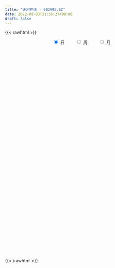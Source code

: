```yaml
---
title: "天地在线 - 002995.SZ"
date: 2022-08-03T21:56:27+08:00
draft: false
---
```

{{< rawhtml >}}
    <div style="text-align: center">
        <label style="padding: 1rem;"><input style="margin-right: .5rem" type="radio" name="period" value="D" checked onclick="period_change(this)">日</label>
        <label style="padding: 1rem;"><input style="margin-right: .5rem" type="radio" name="period" value="W" onclick="period_change(this)">周</label>
        <label style="padding: 1rem;"><input style="margin-right: .5rem" type="radio" name="period" value="M" onclick="period_change(this)">月</label>
    </div>
    <div id="chart" style="height: 700px;"></div> 
    <script type="text/javascript">
        const D_v = [391.46,90.05,122.0,468.0,458.0,525.13,473.0,101149.5,58677.55,46235.73,50308.9,41183.76,30577.46,32596.4,22475.85,25478.49,21107.71,17548.31,14674.18,13106.57,15093.9,18390.5,10550.58,10158.18,10609.08,15827.09,15434.8,12728.79,9846.93,14343.78,14168.78,16248.77,11853.19,9898.44,8252.0,9519.31,8897.1,8338.31,7857.44,7856.0,4649.25,6642.58,11132.1,8588.12,7725.88,6971.56,12160.51,16475.1,9793.56,16654.27,16184.11,13479.96,8049.01,5971.0,6779.51,21530.0,16408.15,10671.43,18971.78,13117.45,12988.45,11292.59,14014.59,9832.51,11254.72,7959.45,5238.84,4547.29,7967.73,3679.73,4224.73,4918.57,4883.35,6651.27,6235.27,2781.05,4962.0,3198.0,4701.1,4985.0,3860.0,2490.24,4467.51,3630.27,5271.0,2313.35,3715.2,2472.0,2550.0,7058.0,6531.47,5544.0,3532.0,6412.0,5041.22,7373.0,5777.0,4512.0,3292.0,3720.25,5355.0,3689.0,3656.0,4941.0,6808.0,4312.0,5093.0,3764.0,4850.0,4426.08,6711.62,3828.0,4198.0,4255.0,4194.52,3660.0,3651.0,7381.52,23841.52,13032.0,8836.52,9499.0,6327.0,6817.0,6531.0,6851.27,4243.0,3355.0,3194.0,5018.27,6166.19,7252.94,3491.0,4823.0,3768.75,3028.0,4833.0,3329.0,3372.0,2967.0,2832.0,3832.0,4637.0,3797.0,2727.08,2801.0,2656.08,2905.0,4774.0,3519.0,10290.75,6709.0,4899.75,3260.0,4519.0,3819.52,3272.0,3692.0,6597.52,4264.0,12250.28,20430.3,11385.0,11110.03,12541.0,19503.7,12017.36,22306.42,13194.51,7529.0,7073.0,6553.0,5960.92,5769.0,9371.03,5526.0,6333.03,5399.0,4107.75,4276.0,2443.0,2226.0,2556.0,1935.0,3066.0,2980.0,2327.0,1800.0,2033.0,2329.0,1961.0,1552.0,2106.0,3457.0,4036.08,5106.0,2493.84,3199.0,4594.0,4178.0,3995.25,5209.6,3753.45,3266.6,3002.25,12726.8,8331.0,7276.96,5215.0,2886.2,3026.0,3407.6,7465.0,3180.4,2937.2,2462.44,2554.05,3318.65,2878.8,3402.8,3738.2,2698.6,3241.6,2790.69,5011.78,3494.38,3540.78,3158.18,2563.4,4875.8,2367.6,3517.6,4976.98,3110.89,2703.2,4910.0,4362.83,8500.61,9803.96,7991.45,12431.88,10619.0,5284.04,5973.8,4200.2,5287.2,6557.04,6803.8,4250.6,4501.2,3992.0,5444.2,5379.2,7208.8,4617.64,8792.8,11866.06,5430.69,6739.71,4141.0,4988.4,6095.03,5117.4,6082.98,4414.8,5575.2,4837.0,4568.2,6690.4,4546.4,4629.2,3974.0,4609.4,3967.8,5039.08,4928.4,5882.0,6211.0,7402.6,6315.0,3145.6,5968.0,5093.05,4855.4,3283.8,3284.2,2945.2,2213.0,2278.4,3192.2,2778.0,2073.21,2709.6,3161.4,2937.6,2277.4,3271.0,3277.6,4411.01,5878.45,4338.0,8779.45,34759.21,19255.0,15277.2,11454.4,16595.6,13797.8,10905.8,15406.2,10005.2,8131.2,9577.6,17097.81,28546.16,60410.35,36874.86,17498.0,15185.94,11964.6,10636.2,14609.8,22865.96,15713.8,9538.8,5565.8,11230.2,8270.8,7324.0,19010.31,24451.5,28541.3,21121.6,48747.6,85054.08,56591.6,37168.0,25310.0,24073.6,30463.2,23167.4,13787.2,49120.2,47695.2,49318.6,36821.71,19340.2,35561.6,17978.0,19382.2,20108.2,37838.6,57899.05,46691.51,46900.4,22377.2,25631.2,16086.94,19317.2,20706.8,13483.4,10769.8,8660.4,8638.6,8579.6,8556.6,10671.4,20286.0,8435.2,9489.4,17014.74,19182.5,11988.14,12382.4,12500.0,9603.21,13978.04,14033.0,11455.37,7412.6,5668.6,6009.8,6882.0,6895.6,9858.4,10576.4,6789.6,6422.0,6286.4,10112.88,9941.28,9373.05,15647.85,13082.45,16519.37,10947.4,9662.8,12379.6,31200.0,17247.2,11127.6,14625.0,23541.2,34433.6,19079.8,28776.2,19224.4,15431.0,14902.8,8328.8,13708.4,8779.8,29605.0,43772.0,31258.2,17976.6,23904.6,16833.4,16431.0,15261.0,31401.2,21642.6,13135.4,21668.2,17308.0,16509.2,11414.4,8279.0,14398.8,11291.4,14975.8,16148.6,16004.2,38631.8,37938.2,39457.68,35736.68,111759.6,91489.18,97387.51,64861.2,38761.18,36890.2,36943.91,57794.86,43561.3,38899.29,37713.28,32674.44,30452.12,65137.78,97906.33,146252.53,148311.77,101994.65,57520.93,51703.12,63503.52,47645.85,49497.96,36727.36,30774.8,23147.44,35530.36,27273.28,28555.04,34130.76,21438.12,74908.0,116466.88,64172.6,50527.4,31396.72,57314.27,79050.52,113661.35,47445.41,55990.44,49665.72,41729.92,42932.48,72850.04,66337.4,63283.84,44403.57]
const D_histogram = [0.0,0.3107920228,0.8306525304,1.4868694805,2.2284155755,3.0209737254,3.8423831664,4.6798366067,4.3157648825,3.6411711402,2.6528701157,1.7185600903,0.9831289145,0.0927654806,-0.5010755089,-1.1039806795,-1.5642120045,-1.7701189077,-1.885392891,-1.8275825494,-1.8350117885,-1.961084903,-2.0177022893,-2.0602336871,-2.0314896372,-2.1591646765,-2.3879441237,-2.2835813277,-2.1021419415,-1.8305256929,-1.497138529,-1.1818568113,-0.8821844848,-0.7144844925,-0.6730409269,-0.495029107,-0.395337453,-0.3752255512,-0.361795769,-0.3651971485,-0.3194250591,-0.132184318,0.1054940903,0.2535958855,0.3429546476,0.3172762808,0.382214702,0.5143527091,0.5579809937,0.6574460754,0.6850022712,0.5106810004,0.3301201968,0.1971192946,0.1304451715,0.3408375417,0.3812320169,0.4269604498,0.5760464303,0.5938009043,0.5524822888,0.4431357444,0.4260607769,0.3340031248,0.1052003663,-0.1107651071,-0.1909625476,-0.221629019,-0.3652801643,-0.4156698366,-0.4142269453,-0.3596444631,-0.2897511323,-0.191566775,-0.2265029672,-0.245526033,-0.3123686626,-0.3577426449,-0.2684038697,-0.151031772,-0.067846256,-0.0115706673,0.0683106243,0.054621518,-0.0547750104,-0.1040658886,-0.1492386815,-0.1591278587,-0.1370863846,-0.3077490437,-0.4134103271,-0.5879969708,-0.6568080802,-0.8003593935,-0.8805751318,-0.9799753254,-0.8995226311,-0.8891128888,-0.8005085549,-0.633166622,-0.3906175282,-0.1880594141,-0.0533036855,-0.0624379491,-0.2038963651,-0.2187489736,-0.3374033917,-0.3596909555,-0.4185068614,-0.340465836,-0.1174192758,0.0810663052,0.240804299,0.3966896099,0.484924688,0.5141782381,0.451427389,0.6951167277,0.9493156506,0.9310456159,0.8269868673,0.8354625189,0.7289673614,0.5192322011,0.3484114014,0.1188827183,-0.0367642347,-0.0810627663,-0.0805048993,0.0115018192,0.1993735584,0.3176896442,0.3676142445,0.4165279307,0.3502517728,0.2642306411,0.3203505637,0.3297871385,0.3399878182,0.2957509488,0.2866852956,0.2497083242,0.0842872492,-0.0727503067,-0.1357249982,-0.2280297622,-0.302088898,-0.2312295226,-0.0995289974,-0.0001891945,0.1821504376,0.3325105623,0.3616509537,0.3284157174,0.3260014432,0.3225052122,0.2622576877,0.1511311425,0.2152594091,0.200310442,0.480739883,0.5597298828,0.5766062731,0.5185288038,0.5244625974,0.5645437585,0.4439505391,0.569384075,0.499086562,0.3858755853,0.2323153764,0.1222503938,-0.037386255,-0.1130643374,-0.3367486513,-0.4415958729,-0.6486122515,-0.7229027709,-0.8118458349,-0.8996308669,-0.8945221203,-0.8683471399,-0.8500592549,-0.7604312293,-0.5933159666,-0.489064168,-0.3711284488,-0.2684595442,-0.1692807804,-0.1236897534,-0.0889056358,-0.0395415276,0.0387995936,0.1342986252,0.2339632385,0.2634723776,0.2449474698,0.2758624768,0.3533850481,0.3537809552,0.3330880428,-0.6220244169,-1.2025631205,-1.4985599751,-1.6068519954,-1.4962576387,-1.3918938435,-1.3160699409,-1.2067790304,-1.0380088828,-0.8384396796,-0.6281169987,-0.3612976757,-0.1634902507,-0.0087240848,0.1237349724,0.2222230934,0.2637551864,0.3114823767,0.3311627158,0.3276483094,0.347962115,0.3532732508,0.3704335865,0.3575390132,0.3531092517,0.366176011,0.3950714467,0.3887149611,0.3392888592,0.3080812576,0.2630611915,0.194551604,0.1827521034,0.1939358741,0.2389184755,0.2543196756,0.3123341345,0.4156408545,0.4911952699,0.4887534902,0.3987868189,0.3356260768,0.2554367341,0.205848082,0.1277919219,0.1090837618,0.1289440438,0.1301617982,0.1333741617,0.1188572011,0.1345612518,0.122766781,0.0927988918,0.0706686606,0.0002049425,-0.0336804241,-0.0351279777,0.0107152272,0.0359085169,0.0365454968,0.0733666791,0.1192827943,0.1771550418,0.1924967359,0.2041888393,0.2176205561,0.2373242811,0.2657671339,0.2593001461,0.2204895328,0.1942091933,0.1435324183,0.1258425689,0.1147907332,0.0743938383,0.0207430253,-0.0001593018,-0.0351773064,-0.0969103422,-0.1304493344,-0.1895718979,-0.1935516494,-0.1438120636,-0.093314371,-0.0747703039,-0.0317453029,0.0123154293,0.0176732871,0.0361042058,0.045726182,0.0383692617,0.0174776253,0.0255340986,0.0263652664,0.0110769101,-0.0263021899,-0.052533559,-0.0319923216,0.0219666037,0.016773033,0.1668290182,0.3287266243,0.3771292429,0.3975853975,0.3998230802,0.4145020859,0.3797434725,0.3564363903,0.3700724367,0.312131637,0.2614315761,0.1618104279,0.1697589139,0.3368619875,0.4965514517,0.6114588039,0.5645213497,0.5136812594,0.4267896953,0.3310948514,0.2456313115,0.0396746403,-0.1666427881,-0.3077460049,-0.3979614081,-0.3868273767,-0.359096561,-0.3209602671,-0.2143901682,-0.0808740309,0.0722892023,0.0898123396,0.2860389049,0.5195171918,0.5344534972,0.5201771908,0.4341851228,0.2844250731,0.0974316584,-0.0407771603,-0.1704267907,-0.1611678283,-0.0796397497,0.0092695274,-0.0193012029,-0.1059245237,-0.1533141156,-0.1566864992,-0.2372349886,-0.2005722615,-0.0842504712,0.0384418986,0.101171973,0.0596203496,0.013461547,-0.1946545966,-0.3244503822,-0.4812140266,-0.7138509094,-0.8072755787,-0.9171118681,-0.9400418305,-0.9006887823,-0.7999718672,-0.6514861858,-0.504247852,-0.4256254826,-0.3567856301,-0.3064454313,-0.2134813783,-0.1798748909,-0.1273884145,-0.0214952227,-0.0127124615,0.0356038394,-0.013254003,-0.0463988084,-0.0978460308,-0.0889218175,-0.0475285221,-0.0382617673,-0.0048575135,-0.0186911584,-0.0722138224,-0.1029700937,-0.0799574252,-0.0453273789,-0.0332076114,-0.1008505189,-0.0692070408,-0.0195916808,0.0719170259,0.1668537738,0.268792943,0.2970506809,0.275691616,0.2754173285,0.3100814001,0.2907299589,0.2704214513,0.2837846952,0.3347743604,0.3529428957,0.2875179723,0.1284384715,-0.0372612429,-0.0904873484,-0.185730707,-0.2310559268,-0.2983503224,-0.3133037537,-0.1561067626,-0.0839651739,-0.117226496,-0.1673164528,-0.2460069547,-0.3392142916,-0.3516219626,-0.4625438069,-0.4770956258,-0.4434342381,-0.4020056614,-0.2803830669,-0.18507063,-0.1108235123,-0.0432084697,0.0174418819,0.1036929401,0.1355000713,0.1854516036,0.1984239301,0.225376726,0.2725673295,0.1876723395,0.253116664,0.4202703341,0.4697835831,0.6224997858,0.6696566489,0.6236782805,0.5554130415,0.5042094504,0.0057475717,-0.2931864516,-0.5030519183,-0.6098431725,-0.6169616051,-0.601947362,-0.5629032486,-0.4036241427,-0.1668411561,-0.0371022728,0.0807300112,0.0928410703,0.1022974691,0.1119138081,0.1323583954,0.1492820354,0.127033513,0.1315253617,0.1094844793,0.1055426389,0.0739822374,0.0425513006,0.0076467754,0.0144970547,0.0158556365,0.1221548,0.1645716259,0.1624350582,0.0976535281,0.0797436949,0.1143054266,0.2396716144,0.2795406659,0.2816017601,0.2668738053,0.2571028436,0.2439832833,0.2193238984,0.2060933232,0.2028026512,0.1103640731,0.0559882848]
const D_fast = [0.0,0.3884900285,1.1160136687,2.1439479889,3.4425979778,4.9903995591,6.7724047916,8.7798173836,9.49468688,9.7303859228,9.4053024272,8.9006324244,8.4109834772,7.5438114134,6.8247015468,5.9458012063,5.0945168802,4.44608025,3.859458044,3.4603727482,2.994190562,2.3778462218,1.8168032632,1.2592134436,0.7800850842,0.1126188757,-0.7131466024,-1.1796791383,-1.5237752374,-1.7097904121,-1.7506878805,-1.7308703656,-1.6517441603,-1.6626652911,-1.7894819572,-1.735227414,-1.7343701234,-1.8080646093,-1.8850837694,-1.979784436,-2.0138686114,-1.8596739498,-1.5956220189,-1.3841212523,-1.2090238283,-1.1553831249,-0.9948910282,-0.7341648438,-0.5510413109,-0.2872147103,-0.0884079467,-0.1350589673,-0.2330897217,-0.3168108003,-0.3508736305,-0.0552718749,0.0804306045,0.2328991499,0.5259967379,0.692201438,0.7890033947,0.7904407864,0.8798810131,0.8713241422,0.6688214753,0.4251647251,0.2972266477,0.2111529215,-0.0238182648,-0.1781253963,-0.2802392413,-0.3155678749,-0.3181123272,-0.2678196636,-0.3593815976,-0.4397861716,-0.5847209669,-0.7195306104,-0.6972928027,-0.6176786479,-0.5514546959,-0.498071774,-0.4011128264,-0.4011465532,-0.5242368343,-0.5995441845,-0.6820266478,-0.7316977896,-0.7439279117,-0.9915278318,-1.2005416969,-1.5221275834,-1.7551407128,-2.0987818745,-2.3991413958,-2.7435354207,-2.8879633842,-3.099831864,-3.2113546689,-3.2023043915,-3.0574096798,-2.9018664192,-2.780436612,-2.8051803629,-2.9976128701,-3.067152722,-3.2701579881,-3.3823682907,-3.5458109119,-3.5528863455,-3.3591946044,-3.140442447,-2.9205033784,-2.6654456651,-2.455979415,-2.2981813054,-2.2480753072,-1.8306067866,-1.339078951,-1.1245875818,-1.0218996135,-0.8045583322,-0.7288116493,-0.8087387594,-0.8924567087,-1.0922647122,-1.2571027239,-1.3216669471,-1.3412353049,-1.2463531316,-1.0086380029,-0.8108995059,-0.6690713445,-0.5160256756,-0.4947388903,-0.5147023617,-0.3784947982,-0.2866114388,-0.1914138046,-0.1617129367,-0.099107266,-0.0736571563,-0.218006419,-0.3932315517,-0.4901374927,-0.6394496972,-0.7890310575,-0.7759790628,-0.669160787,-0.5698682827,-0.3419910411,-0.1085032759,0.0110498539,0.059918547,0.1390046336,0.2161347056,0.2214516031,0.1481078434,0.2660509623,0.3011796058,0.7017940175,0.9207164881,1.0817444466,1.1532991783,1.2903486213,1.4715657219,1.4619601373,1.729739692,1.7842138195,1.7674717391,1.6719903743,1.5924879902,1.4235047776,1.3195606108,1.0116891341,0.7964429443,0.4272735028,0.1722572907,-0.119647232,-0.4323399808,-0.6508617642,-0.8417735688,-1.0360004975,-1.1364802793,-1.1176940082,-1.1357082516,-1.1105546446,-1.075000626,-1.0181420574,-1.0034734687,-0.99091576,-0.9514370337,-0.8633960141,-0.7343223263,-0.5761669033,-0.4807896699,-0.4380777101,-0.338197084,-0.1723282506,-0.0834871048,-0.0209080064,-1.1315265703,-2.012706054,-2.6833429025,-3.1933479216,-3.4568179746,-3.7004276402,-3.9536212229,-4.14602507,-4.2367571431,-4.2467978598,-4.1935044285,-4.0170095245,-3.8600746621,-3.7074895174,-3.5440967172,-3.3900528228,-3.2825819332,-3.1569841487,-3.0545131306,-2.9761154597,-2.8688111254,-2.7751816769,-2.6654129445,-2.5889227646,-2.5050752131,-2.400464451,-2.2728011536,-2.181978899,-2.146582786,-2.1007700732,-2.0800248416,-2.099896528,-2.0660080027,-2.0063402636,-1.9016280433,-1.8226469243,-1.6865489317,-1.4793319981,-1.2809787652,-1.1612321723,-1.1515021389,-1.1307563619,-1.147086521,-1.1452131526,-1.1913213323,-1.1827585519,-1.130662259,-1.096904055,-1.060348151,-1.0451508114,-0.9958064478,-0.9769092233,-0.9836773896,-0.9881404556,-1.058552938,-1.1008584108,-1.1110879588,-1.062565947,-1.0283955281,-1.018622174,-0.9634593219,-0.8877225081,-0.7855615002,-0.7220956221,-0.6593563088,-0.5915194531,-0.5124846577,-0.4176000214,-0.3592419728,-0.3429302028,-0.320658244,-0.3354519145,-0.3216811217,-0.3040352741,-0.3258337094,-0.3742987661,-0.3952409186,-0.4390532498,-0.5250138711,-0.591165197,-0.6976807349,-0.7500483987,-0.7362618288,-0.709092729,-0.7092412379,-0.6741525627,-0.6270129731,-0.6172367936,-0.5897798233,-0.5687263017,-0.5664909066,-0.5830131366,-0.5685731386,-0.5611506543,-0.573669783,-0.6176244305,-0.6569891893,-0.6444460324,-0.5849954561,-0.5859957686,-0.3942325289,-0.1501532667,-0.0074683374,0.1123841666,0.2145776194,0.3328821466,0.3930594012,0.4588614167,0.5650155722,0.5851076818,0.5997655149,0.5405969737,0.5909851882,0.8423037587,1.1261310858,1.3939031389,1.4880960222,1.5656762468,1.5854821065,1.5725609755,1.5485052634,1.3524672523,1.1044891268,0.8864494088,0.6967436536,0.6111708408,0.5491275163,0.5070237434,0.5599963003,0.6732939298,0.8445294636,0.8845056858,1.1522419773,1.5155995621,1.6641492418,1.7799172331,1.8024714459,1.7238176645,1.5611821643,1.4127790555,1.2405227275,1.2094897328,1.271107874,1.362334533,1.3289385019,1.2158340502,1.1301159294,1.087571921,0.9477146845,0.9342343461,1.0294935187,1.1617963631,1.2498194307,1.2231728948,1.180379479,0.9235996862,0.7126913051,0.435624154,0.0245245439,-0.2707190201,-0.6098332766,-0.8677736966,-1.0535928439,-1.1528688956,-1.1672547607,-1.1460783898,-1.1738623912,-1.1942189462,-1.2204901052,-1.1808963968,-1.192258632,-1.1716192593,-1.0710998732,-1.0654952274,-1.0082779667,-1.0604493098,-1.1051938172,-1.1811025474,-1.1944087884,-1.1648976236,-1.1651963107,-1.1330064352,-1.1515128696,-1.2230889893,-1.279587784,-1.2765644718,-1.2532662703,-1.2494484056,-1.3423039429,-1.3279622249,-1.2832447851,-1.173756822,-1.0371066306,-0.8679692257,-0.7654488175,-0.7178849784,-0.6493049338,-0.5371205122,-0.4837894637,-0.4364926085,-0.3521831908,-0.2174999354,-0.1110956763,-0.1046411065,-0.2316109894,-0.4066260146,-0.4824739573,-0.6241499926,-0.7272391941,-0.8691211703,-0.9624005401,-0.8442302395,-0.7930799444,-0.8556478904,-0.9475669605,-1.087759201,-1.2657701108,-1.3660832725,-1.5926410684,-1.7264667938,-1.8036639656,-1.8627368043,-1.8112099765,-1.7621651971,-1.7156239574,-1.6588110323,-1.5938002102,-1.481625917,-1.415943768,-1.3196293348,-1.2570510258,-1.1737540484,-1.0584216125,-1.0963985176,-0.9676750271,-0.6954537735,-0.5284946287,-0.2201534796,-0.0055824542,0.1043587475,0.1749467689,0.2497955403,-0.2472294454,-0.6194600816,-0.9550885279,-1.2143405752,-1.3756994091,-1.5111720065,-1.6128537053,-1.554480635,-1.3594079374,-1.2389446223,-1.1009298356,-1.0656085088,-1.0305777428,-0.9929829518,-0.9394487656,-0.8852046168,-0.8756947609,-0.8383215717,-0.8329913344,-0.810547515,-0.8236123572,-0.8444054688,-0.8773983001,-0.8669237572,-0.8616012662,-0.7247634027,-0.6412036703,-0.6027314735,-0.6430996216,-0.6410735311,-0.5779354427,-0.3926513514,-0.2828971333,-0.2104355992,-0.1584451026,-0.1039403534,-0.0560640929,-0.0258925031,0.0124002524,0.0598102432,-0.0050373166,-0.0454160337]
const D_slow = [0.0,0.0776980057,0.2853611383,0.6570785084,1.2141824023,1.9694258337,2.9300216252,4.0999807769,5.1789219975,6.0892147826,6.7524323115,7.1820723341,7.4278545627,7.4510459329,7.3257770557,7.0497818858,6.6587288847,6.2161991577,5.744850935,5.2879552976,4.8292023505,4.3389311248,3.8345055524,3.3194471307,2.8115747214,2.2717835523,1.6747975213,1.1039021894,0.578366704,0.1207352808,-0.2535493515,-0.5490135543,-0.7695596755,-0.9481807986,-1.1164410303,-1.2401983071,-1.3390326703,-1.4328390581,-1.5232880004,-1.6145872875,-1.6944435523,-1.7274896318,-1.7011161092,-1.6377171378,-1.5519784759,-1.4726594057,-1.3771057302,-1.2485175529,-1.1090223045,-0.9446607857,-0.7734102179,-0.6457399678,-0.5632099186,-0.5139300949,-0.481318802,-0.3961094166,-0.3008014124,-0.1940612999,-0.0500496924,0.0984005337,0.2365211059,0.347305042,0.4538202362,0.5373210174,0.563621109,0.5359298322,0.4881891953,0.4327819405,0.3414618995,0.2375444403,0.133987704,0.0440765882,-0.0283611949,-0.0762528886,-0.1328786304,-0.1942601387,-0.2723523043,-0.3617879655,-0.428888933,-0.466646876,-0.48360844,-0.4865011068,-0.4694234507,-0.4557680712,-0.4694618238,-0.495478296,-0.5327879663,-0.572569931,-0.6068415271,-0.6837787881,-0.7871313698,-0.9341306125,-1.0983326326,-1.298422481,-1.5185662639,-1.7635600953,-1.9884407531,-2.2107189753,-2.410846114,-2.5691377695,-2.6667921516,-2.7138070051,-2.7271329265,-2.7427424137,-2.793716505,-2.8484037484,-2.9327545964,-3.0226773352,-3.1273040506,-3.2124205096,-3.2417753285,-3.2215087522,-3.1613076775,-3.062135275,-2.940904103,-2.8123595435,-2.6995026962,-2.5257235143,-2.2883946016,-2.0556331977,-1.8488864808,-1.6400208511,-1.4577790107,-1.3279709605,-1.2408681101,-1.2111474305,-1.2203384892,-1.2406041808,-1.2607304056,-1.2578549508,-1.2080115612,-1.1285891502,-1.036685589,-0.9325536063,-0.8449906631,-0.7789330029,-0.6988453619,-0.6163985773,-0.5314016227,-0.4574638855,-0.3857925616,-0.3233654806,-0.3022936683,-0.3204812449,-0.3544124945,-0.411419935,-0.4869421595,-0.5447495402,-0.5696317895,-0.5696790882,-0.5241414788,-0.4410138382,-0.3506010998,-0.2684971704,-0.1869968096,-0.1063705066,-0.0408060846,-0.003023299,0.0507915532,0.1008691638,0.2210541345,0.3609866052,0.5051381735,0.6347703744,0.7658860238,0.9070219634,1.0180095982,1.160355617,1.2851272575,1.3815961538,1.4396749979,1.4702375963,1.4608910326,1.4326249483,1.3484377854,1.2380388172,1.0758857543,0.8951600616,0.6921986029,0.4672908861,0.2436603561,0.0265735711,-0.1859412426,-0.3760490499,-0.5243780416,-0.6466440836,-0.7394261958,-0.8065410819,-0.848861277,-0.8797837153,-0.9020101242,-0.9118955061,-0.9021956077,-0.8686209514,-0.8101301418,-0.7442620474,-0.68302518,-0.6140595608,-0.5257132987,-0.4372680599,-0.3539960492,-0.5095021535,-0.8101429336,-1.1847829274,-1.5864959262,-1.9605603359,-2.3085337968,-2.637551282,-2.9392460396,-3.1987482603,-3.4083581802,-3.5653874298,-3.6557118488,-3.6965844115,-3.6987654326,-3.6678316896,-3.6122759162,-3.5463371196,-3.4684665254,-3.3856758465,-3.3037637691,-3.2167732404,-3.1284549277,-3.0358465311,-2.9464617778,-2.8581844648,-2.7666404621,-2.6678726004,-2.5706938601,-2.4858716453,-2.4088513309,-2.343086033,-2.294448132,-2.2487601061,-2.2002761376,-2.1405465188,-2.0769665999,-1.9988830662,-1.8949728526,-1.7721740351,-1.6499856626,-1.5502889578,-1.4663824386,-1.4025232551,-1.3510612346,-1.3191132541,-1.2918423137,-1.2596063028,-1.2270658532,-1.1937223128,-1.1640080125,-1.1303676996,-1.0996760043,-1.0764762814,-1.0588091162,-1.0587578806,-1.0671779866,-1.075959981,-1.0732811742,-1.064304045,-1.0551676708,-1.036826001,-1.0070053024,-0.962716542,-0.914592358,-0.8635451482,-0.8091400092,-0.7498089389,-0.6833671554,-0.6185421189,-0.5634197357,-0.5148674373,-0.4789843328,-0.4475236905,-0.4188260072,-0.4002275477,-0.3950417914,-0.3950816168,-0.4038759434,-0.4281035289,-0.4607158625,-0.508108837,-0.5564967494,-0.5924497653,-0.615778358,-0.634470934,-0.6424072597,-0.6393284024,-0.6349100806,-0.6258840292,-0.6144524837,-0.6048601683,-0.6004907619,-0.5941072373,-0.5875159207,-0.5847466931,-0.5913222406,-0.6044556304,-0.6124537108,-0.6069620598,-0.6027688016,-0.561061547,-0.478879891,-0.3845975803,-0.2852012309,-0.1852454608,-0.0816199394,0.0133159288,0.1024250263,0.1949431355,0.2729760448,0.3383339388,0.3787865458,0.4212262743,0.5054417712,0.6295796341,0.7824443351,0.9235746725,1.0519949873,1.1586924112,1.241466124,1.3028739519,1.312792612,1.271131915,1.1941954137,1.0947050617,0.9979982175,0.9082240773,0.8279840105,0.7743864685,0.7541679607,0.7722402613,0.7946933462,0.8662030724,0.9960823704,1.1296957447,1.2597400423,1.3682863231,1.4393925913,1.4637505059,1.4535562159,1.4109495182,1.3706575611,1.3507476237,1.3530650055,1.3482397048,1.3217585739,1.283430045,1.2442584202,1.184949673,1.1348066077,1.1137439899,1.1233544645,1.1486474578,1.1635525452,1.1669179319,1.1182542828,1.0371416872,0.9168381806,0.7383754532,0.5365565586,0.3072785915,0.0722681339,-0.1529040617,-0.3528970284,-0.5157685749,-0.6418305379,-0.7482369085,-0.8374333161,-0.9140446739,-0.9674150185,-1.0123837412,-1.0442308448,-1.0496046505,-1.0527827659,-1.043881806,-1.0471953068,-1.0587950089,-1.0832565166,-1.1054869709,-1.1173691015,-1.1269345433,-1.1281489217,-1.1328217113,-1.1508751669,-1.1766176903,-1.1966070466,-1.2079388914,-1.2162407942,-1.2414534239,-1.2587551841,-1.2636531043,-1.2456738479,-1.2039604044,-1.1367621687,-1.0624994984,-0.9935765944,-0.9247222623,-0.8472019123,-0.7745194226,-0.7069140598,-0.635967886,-0.5522742959,-0.4640385719,-0.3921590789,-0.360049461,-0.3693647717,-0.3919866088,-0.4384192856,-0.4961832673,-0.5707708479,-0.6490967863,-0.688123477,-0.7091147704,-0.7384213944,-0.7802505076,-0.8417522463,-0.9265558192,-1.0144613099,-1.1300972616,-1.249371168,-1.3602297275,-1.4607311429,-1.5308269096,-1.5770945671,-1.6048004452,-1.6156025626,-1.6112420921,-1.5853188571,-1.5514438393,-1.5050809384,-1.4554749559,-1.3991307744,-1.330988942,-1.2840708571,-1.2207916911,-1.1157241076,-0.9982782118,-0.8426532654,-0.6752391031,-0.519319533,-0.3804662726,-0.25441391,-0.2529770171,-0.32627363,-0.4520366096,-0.6044974027,-0.758737804,-0.9092246445,-1.0499504566,-1.1508564923,-1.1925667813,-1.2018423495,-1.1816598467,-1.1584495791,-1.1328752119,-1.1048967598,-1.071807161,-1.0344866522,-1.0027282739,-0.9698469335,-0.9424758137,-0.9160901539,-0.8975945946,-0.8869567694,-0.8850450756,-0.8814208119,-0.8774569028,-0.8469182027,-0.8057752963,-0.7651665317,-0.7407531497,-0.720817226,-0.6922408693,-0.6323229657,-0.5624377992,-0.4920373592,-0.4253189079,-0.361043197,-0.3000473762,-0.2452164016,-0.1936930708,-0.142992408,-0.1154013897,-0.1014043185]
const D_data = [['2020-08-05', 40.61, 48.73, 40.61, 48.73],['2020-08-06', 53.6, 53.6, 53.6, 53.6],['2020-08-07', 58.96, 58.96, 58.96, 58.96],['2020-08-10', 64.86, 64.86, 64.86, 64.86],['2020-08-11', 71.35, 71.35, 71.35, 71.35],['2020-08-12', 78.49, 78.49, 78.49, 78.49],['2020-08-13', 86.34, 86.34, 86.34, 86.34],['2020-08-14', 94.97, 94.97, 89.01, 94.97],['2020-08-17', 89.0, 85.47, 85.47, 89.98],['2020-08-18', 81.0, 82.76, 80.93, 85.49],['2020-08-19', 81.99, 77.76, 76.7, 83.96],['2020-08-20', 75.0, 75.97, 73.18, 79.37],['2020-08-21', 75.89, 76.06, 74.5, 77.5],['2020-08-24', 74.09, 71.2, 70.1, 74.1],['2020-08-25', 71.41, 71.78, 71.22, 72.37],['2020-08-26', 72.31, 68.8, 68.6, 72.49],['2020-08-27', 67.9, 67.61, 66.53, 68.4],['2020-08-28', 68.04, 68.57, 67.58, 69.95],['2020-08-31', 67.58, 68.22, 67.55, 69.92],['2020-09-01', 67.75, 69.53, 67.75, 69.53],['2020-09-02', 69.49, 68.1, 67.53, 69.97],['2020-09-03', 67.77, 65.38, 65.13, 67.77],['2020-09-04', 64.13, 64.74, 63.5, 64.93],['2020-09-07', 64.73, 63.52, 63.5, 65.37],['2020-09-08', 63.53, 63.17, 62.04, 63.97],['2020-09-09', 61.99, 59.62, 59.35, 62.39],['2020-09-10', 60.29, 55.84, 55.79, 60.38],['2020-09-11', 55.85, 58.0, 55.21, 58.33],['2020-09-14', 58.0, 58.1, 57.52, 58.51],['2020-09-15', 58.31, 58.93, 58.31, 60.88],['2020-09-16', 58.24, 60.0, 58.24, 60.48],['2020-09-17', 59.54, 60.4, 58.88, 61.9],['2020-09-18', 59.86, 60.95, 59.51, 61.23],['2020-09-21', 61.5, 59.8, 59.11, 61.77],['2020-09-22', 58.86, 58.08, 58.02, 59.8],['2020-09-23', 58.38, 59.75, 58.38, 60.96],['2020-09-24', 59.52, 58.98, 58.71, 60.17],['2020-09-25', 59.16, 57.8, 57.16, 59.45],['2020-09-28', 57.61, 57.3, 57.17, 59.64],['2020-09-29', 57.41, 56.6, 56.6, 57.98],['2020-09-30', 56.58, 56.82, 56.32, 57.37],['2020-10-09', 57.7, 58.8, 57.7, 59.0],['2020-10-12', 58.91, 60.33, 58.9, 60.35],['2020-10-13', 60.19, 60.16, 59.63, 60.34],['2020-10-14', 59.85, 60.08, 59.52, 61.0],['2020-10-15', 59.6, 58.86, 58.6, 60.1],['2020-10-16', 58.63, 60.18, 58.63, 60.91],['2020-10-19', 60.34, 61.73, 59.86, 62.88],['2020-10-20', 61.25, 61.36, 60.41, 61.7],['2020-10-21', 61.36, 62.79, 60.89, 62.8],['2020-10-22', 62.17, 62.65, 61.99, 64.58],['2020-10-23', 62.6, 60.1, 59.89, 62.6],['2020-10-26', 59.46, 59.31, 57.62, 59.9],['2020-10-27', 59.21, 59.19, 58.29, 59.78],['2020-10-28', 59.02, 59.54, 57.9, 59.97],['2020-10-29', 60.1, 63.53, 60.1, 63.88],['2020-10-30', 63.69, 62.32, 62.32, 64.63],['2020-11-02', 63.47, 62.91, 61.66, 64.29],['2020-11-03', 62.51, 65.12, 62.22, 65.59],['2020-11-04', 65.11, 64.4, 63.42, 65.11],['2020-11-05', 64.59, 64.08, 63.23, 65.3],['2020-11-06', 64.5, 63.26, 62.61, 64.83],['2020-11-09', 63.3, 64.48, 63.2, 65.0],['2020-11-10', 64.48, 63.62, 63.24, 64.48],['2020-11-11', 63.22, 61.29, 61.28, 64.06],['2020-11-12', 61.5, 60.32, 60.2, 61.8],['2020-11-13', 60.31, 61.17, 59.61, 61.27],['2020-11-16', 61.17, 61.39, 60.68, 61.49],['2020-11-17', 61.39, 59.32, 58.89, 61.39],['2020-11-18', 59.32, 59.69, 59.3, 60.0],['2020-11-19', 59.46, 59.9, 59.12, 60.11],['2020-11-20', 59.88, 60.42, 59.45, 60.58],['2020-11-23', 60.5, 60.69, 60.02, 60.77],['2020-11-24', 60.7, 61.3, 60.5, 61.78],['2020-11-25', 61.35, 59.62, 59.5, 61.58],['2020-11-26', 59.53, 59.46, 59.12, 59.88],['2020-11-27', 59.56, 58.37, 57.9, 59.78],['2020-11-30', 58.08, 58.02, 57.88, 58.78],['2020-12-01', 58.19, 59.52, 58.01, 59.69],['2020-12-02', 59.26, 60.2, 59.26, 60.27],['2020-12-03', 59.95, 60.16, 59.4, 60.43],['2020-12-04', 60.15, 60.1, 59.7, 60.35],['2020-12-07', 60.22, 60.72, 59.85, 61.4],['2020-12-08', 60.69, 59.71, 59.64, 60.88],['2020-12-09', 59.77, 58.11, 57.83, 59.88],['2020-12-10', 57.53, 58.3, 57.53, 58.84],['2020-12-11', 58.24, 57.92, 57.5, 58.36],['2020-12-14', 57.26, 58.01, 57.26, 58.49],['2020-12-15', 58.38, 58.24, 57.77, 58.72],['2020-12-16', 58.01, 55.15, 55.15, 58.05],['2020-12-17', 54.8, 54.82, 52.81, 55.5],['2020-12-18', 54.63, 52.67, 52.51, 55.1],['2020-12-21', 52.7, 52.69, 52.08, 53.25],['2020-12-22', 52.3, 50.42, 50.3, 52.66],['2020-12-23', 50.28, 49.73, 49.58, 50.8],['2020-12-24', 49.69, 48.02, 47.77, 49.69],['2020-12-25', 47.84, 49.2, 47.44, 49.72],['2020-12-28', 48.83, 47.55, 47.36, 49.05],['2020-12-29', 47.23, 47.79, 47.23, 48.75],['2020-12-30', 47.98, 48.54, 47.44, 48.57],['2020-12-31', 48.14, 49.81, 48.14, 50.45],['2021-01-04', 49.78, 49.9, 49.51, 50.3],['2021-01-05', 49.85, 49.48, 49.0, 49.89],['2021-01-06', 49.54, 47.58, 47.56, 49.54],['2021-01-07', 47.44, 45.01, 44.6, 47.55],['2021-01-08', 44.5, 45.6, 43.87, 46.11],['2021-01-11', 45.13, 43.3, 43.1, 45.46],['2021-01-12', 42.77, 43.42, 42.77, 44.36],['2021-01-13', 43.66, 41.99, 41.9, 43.83],['2021-01-14', 41.96, 43.0, 41.47, 43.3],['2021-01-15', 42.81, 44.99, 42.66, 45.58],['2021-01-18', 44.63, 45.35, 44.59, 45.95],['2021-01-19', 45.34, 45.51, 44.83, 46.35],['2021-01-20', 45.54, 46.13, 45.29, 46.49],['2021-01-21', 46.1, 45.87, 45.36, 46.98],['2021-01-22', 45.56, 45.44, 44.51, 45.99],['2021-01-25', 45.24, 44.19, 44.18, 45.24],['2021-01-26', 44.33, 48.61, 44.11, 48.61],['2021-01-27', 49.0, 50.41, 48.72, 52.78],['2021-01-28', 49.0, 48.08, 47.95, 50.81],['2021-01-29', 48.11, 47.1, 46.35, 48.58],['2021-02-01', 46.41, 48.67, 46.35, 49.8],['2021-02-02', 47.93, 47.37, 46.99, 48.71],['2021-02-03', 47.35, 45.52, 45.5, 47.35],['2021-02-04', 45.56, 45.14, 43.71, 45.56],['2021-02-05', 45.44, 43.33, 43.33, 46.48],['2021-02-08', 42.81, 43.07, 42.2, 43.55],['2021-02-09', 42.97, 43.7, 42.72, 44.01],['2021-02-10', 44.3, 43.9, 43.4, 44.3],['2021-02-18', 44.66, 45.09, 44.66, 45.85],['2021-02-19', 44.9, 46.96, 44.63, 47.12],['2021-02-22', 47.0, 46.96, 46.31, 48.01],['2021-02-23', 47.01, 46.68, 46.3, 47.27],['2021-02-24', 46.67, 47.11, 46.35, 47.86],['2021-02-25', 46.61, 45.8, 45.73, 47.28],['2021-02-26', 45.69, 45.27, 45.19, 46.19],['2021-03-01', 45.9, 47.1, 45.43, 47.48],['2021-03-02', 47.14, 46.86, 46.54, 47.49],['2021-03-03', 46.86, 47.11, 46.58, 47.35],['2021-03-04', 46.75, 46.52, 46.26, 47.31],['2021-03-05', 46.45, 46.99, 46.22, 47.1],['2021-03-08', 47.15, 46.68, 46.39, 47.8],['2021-03-09', 46.69, 44.61, 44.16, 46.9],['2021-03-10', 44.51, 43.8, 43.76, 45.1],['2021-03-11', 43.5, 44.25, 43.5, 44.35],['2021-03-12', 44.23, 43.26, 43.19, 44.29],['2021-03-15', 43.15, 42.76, 42.41, 43.49],['2021-03-16', 43.3, 44.28, 42.78, 44.3],['2021-03-17', 44.15, 45.38, 44.15, 45.88],['2021-03-18', 45.98, 45.48, 44.88, 45.98],['2021-03-19', 45.02, 47.28, 45.02, 48.59],['2021-03-22', 47.29, 47.92, 46.88, 48.27],['2021-03-23', 48.43, 47.11, 46.91, 48.6],['2021-03-24', 47.48, 46.55, 46.43, 47.48],['2021-03-25', 46.28, 47.07, 46.28, 47.57],['2021-03-26', 47.16, 47.28, 46.36, 47.69],['2021-03-29', 47.25, 46.62, 46.58, 47.32],['2021-03-30', 46.43, 45.68, 45.1, 46.62],['2021-03-31', 46.01, 47.9, 45.8, 48.18],['2021-04-01', 47.3, 47.22, 46.5, 47.74],['2021-04-02', 46.9, 51.94, 46.8, 51.94],['2021-04-06', 52.77, 50.85, 50.38, 53.49],['2021-04-07', 50.2, 50.85, 49.75, 51.48],['2021-04-08', 50.48, 50.32, 50.13, 52.8],['2021-04-09', 50.02, 51.5, 49.55, 52.8],['2021-04-12', 51.23, 52.61, 50.63, 55.0],['2021-04-13', 52.55, 50.92, 50.37, 53.39],['2021-04-14', 50.94, 54.58, 49.41, 55.47],['2021-04-15', 53.58, 52.88, 52.11, 53.8],['2021-04-16', 52.88, 52.39, 52.13, 53.16],['2021-04-19', 52.01, 51.61, 51.0, 52.06],['2021-04-20', 51.48, 51.79, 51.15, 52.59],['2021-04-21', 51.2, 50.68, 50.4, 51.95],['2021-04-22', 50.85, 51.24, 50.28, 51.79],['2021-04-23', 51.0, 48.59, 48.59, 51.1],['2021-04-26', 48.16, 49.06, 47.28, 49.56],['2021-04-27', 49.11, 46.66, 46.46, 49.77],['2021-04-28', 46.67, 47.15, 46.5, 48.12],['2021-04-29', 46.92, 46.02, 46.02, 47.15],['2021-04-30', 46.19, 44.95, 44.71, 46.66],['2021-05-06', 44.95, 45.22, 44.81, 45.45],['2021-05-07', 45.4, 44.88, 44.88, 45.66],['2021-05-10', 44.88, 44.2, 44.02, 44.9],['2021-05-11', 44.36, 44.7, 44.09, 44.86],['2021-05-12', 44.84, 45.76, 44.81, 45.85],['2021-05-13', 45.67, 45.19, 44.92, 46.19],['2021-05-14', 45.0, 45.52, 45.0, 45.75],['2021-05-17', 45.55, 45.56, 45.06, 45.99],['2021-05-18', 45.56, 45.77, 45.13, 45.86],['2021-05-19', 45.41, 45.25, 45.13, 45.93],['2021-05-20', 45.28, 45.12, 45.0, 45.7],['2021-05-21', 45.15, 45.35, 45.14, 45.39],['2021-05-24', 45.37, 45.93, 45.37, 45.93],['2021-05-25', 45.93, 46.56, 45.93, 46.78],['2021-05-26', 46.88, 47.17, 46.23, 47.25],['2021-05-27', 47.2, 46.73, 46.63, 47.29],['2021-05-28', 46.72, 46.26, 46.13, 46.9],['2021-05-31', 46.35, 47.03, 46.35, 47.03],['2021-06-01', 46.92, 48.08, 46.73, 48.25],['2021-06-02', 47.91, 47.54, 47.12, 48.32],['2021-06-03', 47.36, 47.44, 47.23, 48.19],['2021-06-04', 33.5, 32.9, 32.55, 33.5],['2021-06-07', 32.78, 32.6, 32.3, 32.95],['2021-06-08', 32.27, 32.56, 32.27, 32.88],['2021-06-09', 32.5, 32.37, 32.27, 32.7],['2021-06-10', 33.33, 33.62, 33.33, 35.61],['2021-06-11', 33.16, 32.66, 32.58, 33.6],['2021-06-15', 32.55, 31.35, 31.3, 32.67],['2021-06-16', 31.3, 30.86, 30.8, 31.84],['2021-06-17', 30.84, 31.02, 30.81, 31.13],['2021-06-18', 31.04, 31.18, 30.95, 31.3],['2021-06-21', 31.15, 31.34, 31.05, 31.36],['2021-06-22', 31.29, 32.43, 31.21, 32.7],['2021-06-23', 32.38, 32.09, 31.91, 32.38],['2021-06-24', 31.98, 31.91, 31.8, 32.49],['2021-06-25', 32.05, 31.93, 31.52, 32.1],['2021-06-28', 32.42, 31.75, 31.6, 32.42],['2021-06-29', 31.75, 31.1, 31.07, 31.98],['2021-06-30', 31.08, 31.15, 30.91, 31.43],['2021-07-01', 31.17, 30.75, 30.68, 31.38],['2021-07-02', 30.75, 30.29, 29.99, 30.75],['2021-07-05', 30.2, 30.44, 30.1, 30.6],['2021-07-06', 30.5, 30.15, 29.9, 30.65],['2021-07-07', 30.16, 30.21, 30.01, 30.24],['2021-07-08', 30.21, 29.71, 29.68, 30.36],['2021-07-09', 29.7, 29.64, 29.3, 29.7],['2021-07-12', 29.66, 29.77, 29.66, 29.97],['2021-07-13', 29.95, 30.0, 29.81, 30.5],['2021-07-14', 30.01, 29.56, 29.53, 30.01],['2021-07-15', 29.56, 28.8, 28.72, 29.68],['2021-07-16', 28.78, 28.72, 28.7, 28.96],['2021-07-19', 29.01, 28.23, 28.08, 29.01],['2021-07-20', 28.2, 27.48, 27.2, 28.2],['2021-07-21', 27.4, 27.8, 27.4, 28.1],['2021-07-22', 27.8, 27.92, 27.42, 28.0],['2021-07-23', 27.8, 28.36, 27.68, 28.5],['2021-07-26', 28.4, 28.05, 27.4, 28.66],['2021-07-27', 27.99, 28.72, 27.78, 29.2],['2021-07-28', 28.62, 29.74, 27.7, 29.76],['2021-07-29', 29.74, 29.98, 29.19, 30.15],['2021-07-30', 31.8, 29.35, 29.12, 32.0],['2021-08-02', 28.3, 28.13, 27.33, 28.45],['2021-08-03', 27.66, 28.13, 27.66, 28.37],['2021-08-04', 27.99, 27.56, 27.51, 28.05],['2021-08-05', 27.56, 27.58, 27.25, 27.64],['2021-08-06', 27.67, 26.82, 26.8, 27.67],['2021-08-09', 26.97, 27.21, 26.88, 27.39],['2021-08-10', 27.15, 27.61, 27.0, 27.9],['2021-08-11', 27.9, 27.36, 27.25, 27.9],['2021-08-12', 27.41, 27.33, 27.22, 27.55],['2021-08-13', 27.33, 27.01, 26.91, 27.33],['2021-08-16', 27.1, 27.33, 26.98, 27.35],['2021-08-17', 27.32, 26.94, 26.91, 27.33],['2021-08-18', 26.95, 26.53, 26.2, 27.1],['2021-08-19', 26.6, 26.4, 26.34, 26.74],['2021-08-20', 26.65, 25.42, 25.2, 26.66],['2021-08-23', 25.45, 25.43, 25.12, 25.68],['2021-08-24', 25.41, 25.56, 25.39, 25.6],['2021-08-25', 25.74, 26.11, 25.6, 26.16],['2021-08-26', 26.06, 25.91, 25.76, 26.12],['2021-08-27', 25.38, 25.55, 25.21, 25.66],['2021-08-30', 26.0, 26.0, 25.69, 26.16],['2021-08-31', 26.09, 26.27, 25.81, 26.32],['2021-09-01', 26.07, 26.68, 26.07, 26.85],['2021-09-02', 26.56, 26.36, 26.19, 26.66],['2021-09-03', 26.99, 26.42, 26.37, 26.99],['2021-09-06', 26.43, 26.56, 26.28, 26.78],['2021-09-07', 26.5, 26.8, 26.38, 26.93],['2021-09-08', 26.89, 27.14, 26.88, 27.18],['2021-09-09', 27.14, 26.88, 26.81, 27.15],['2021-09-10', 26.89, 26.46, 26.44, 26.98],['2021-09-13', 26.66, 26.53, 26.37, 27.14],['2021-09-14', 26.8, 26.08, 26.03, 26.9],['2021-09-15', 26.1, 26.35, 25.8, 26.38],['2021-09-16', 26.39, 26.39, 26.29, 26.75],['2021-09-17', 26.25, 25.9, 25.71, 26.25],['2021-09-22', 25.98, 25.46, 25.33, 26.07],['2021-09-23', 25.46, 25.62, 25.45, 25.95],['2021-09-24', 25.62, 25.22, 25.12, 25.73],['2021-09-27', 25.32, 24.51, 24.42, 25.5],['2021-09-28', 24.51, 24.45, 24.22, 24.66],['2021-09-29', 24.47, 23.68, 23.61, 24.47],['2021-09-30', 23.42, 23.97, 23.41, 24.15],['2021-10-08', 24.21, 24.55, 24.15, 24.69],['2021-10-11', 24.55, 24.65, 24.36, 24.89],['2021-10-12', 24.48, 24.28, 24.0, 24.76],['2021-10-13', 24.06, 24.62, 24.05, 24.83],['2021-10-14', 24.62, 24.77, 24.42, 24.8],['2021-10-15', 24.77, 24.34, 24.31, 24.84],['2021-10-18', 24.33, 24.5, 23.83, 24.53],['2021-10-19', 24.5, 24.41, 24.38, 24.77],['2021-10-20', 24.31, 24.15, 24.1, 24.36],['2021-10-21', 24.17, 23.84, 23.84, 24.38],['2021-10-22', 23.97, 24.1, 23.82, 24.4],['2021-10-25', 24.16, 23.97, 23.65, 24.3],['2021-10-26', 23.85, 23.66, 23.6, 23.99],['2021-10-27', 23.66, 23.15, 23.09, 23.78],['2021-10-28', 23.1, 23.0, 22.7, 23.37],['2021-10-29', 22.86, 23.45, 22.74, 23.85],['2021-11-01', 23.16, 23.98, 23.1, 24.09],['2021-11-02', 23.95, 23.3, 23.25, 24.07],['2021-11-03', 23.35, 25.63, 23.35, 25.63],['2021-11-04', 26.58, 26.75, 25.78, 27.1],['2021-11-05', 26.7, 26.12, 25.79, 26.8],['2021-11-08', 26.12, 26.22, 25.78, 26.56],['2021-11-09', 26.2, 26.34, 25.8, 26.4],['2021-11-10', 26.2, 26.85, 26.03, 27.09],['2021-11-11', 26.95, 26.49, 26.4, 27.13],['2021-11-12', 26.43, 26.78, 26.16, 26.94],['2021-11-15', 27.0, 27.53, 26.78, 27.99],['2021-11-16', 27.39, 26.82, 26.8, 27.45],['2021-11-17', 26.82, 26.89, 26.62, 27.18],['2021-11-18', 26.95, 26.09, 26.0, 27.07],['2021-11-19', 26.65, 27.38, 26.43, 27.91],['2021-11-22', 27.38, 30.12, 26.78, 30.12],['2021-11-23', 30.5, 31.33, 30.35, 32.98],['2021-11-24', 31.54, 32.06, 30.86, 32.88],['2021-11-25', 31.89, 30.81, 30.75, 31.93],['2021-11-26', 30.75, 31.07, 30.38, 31.5],['2021-11-29', 30.6, 30.78, 30.38, 31.47],['2021-11-30', 31.0, 30.65, 30.42, 31.0],['2021-12-01', 30.59, 30.7, 30.4, 31.46],['2021-12-02', 30.6, 28.7, 28.52, 30.79],['2021-12-03', 28.72, 27.71, 27.67, 28.98],['2021-12-06', 27.81, 27.57, 27.12, 27.97],['2021-12-07', 27.69, 27.46, 27.1, 27.7],['2021-12-08', 27.68, 28.35, 27.15, 28.47],['2021-12-09', 28.13, 28.5, 28.07, 28.77],['2021-12-10', 28.51, 28.66, 28.15, 29.02],['2021-12-13', 28.94, 29.81, 28.01, 30.15],['2021-12-14', 29.5, 30.79, 29.44, 31.23],['2021-12-15', 31.1, 31.92, 30.08, 32.35],['2021-12-16', 31.81, 30.86, 30.76, 32.24],['2021-12-17', 31.01, 33.95, 29.85, 33.95],['2021-12-20', 34.43, 36.04, 34.33, 37.35],['2021-12-21', 35.81, 34.55, 34.0, 35.81],['2021-12-22', 34.34, 34.78, 34.31, 35.77],['2021-12-23', 34.54, 34.18, 34.05, 35.5],['2021-12-24', 34.35, 33.23, 33.2, 35.3],['2021-12-27', 33.23, 32.21, 31.78, 34.89],['2021-12-28', 32.7, 32.17, 31.64, 33.28],['2021-12-29', 31.82, 31.67, 31.06, 32.35],['2021-12-30', 31.52, 33.15, 31.52, 34.84],['2021-12-31', 32.01, 34.4, 31.72, 34.66],['2022-01-04', 34.01, 35.12, 33.42, 36.5],['2022-01-05', 35.0, 34.0, 33.0, 35.84],['2022-01-06', 33.4, 33.1, 32.63, 33.6],['2022-01-07', 32.32, 33.31, 32.32, 36.17],['2022-01-10', 32.61, 33.78, 32.11, 34.1],['2022-01-11', 33.8, 32.6, 32.24, 34.58],['2022-01-12', 32.44, 33.94, 32.1, 34.75],['2022-01-13', 34.55, 35.4, 33.18, 36.65],['2022-01-14', 37.5, 36.27, 35.23, 38.5],['2022-01-17', 36.0, 36.24, 34.66, 38.05],['2022-01-18', 35.76, 35.22, 34.5, 37.6],['2022-01-19', 35.23, 35.12, 34.2, 35.72],['2022-01-20', 34.72, 32.49, 32.4, 34.95],['2022-01-21', 32.4, 32.5, 32.3, 33.49],['2022-01-24', 32.2, 31.2, 30.76, 32.2],['2022-01-25', 31.18, 28.83, 28.68, 31.29],['2022-01-26', 29.0, 29.17, 28.15, 29.38],['2022-01-27', 29.17, 27.78, 27.71, 29.17],['2022-01-28', 28.0, 27.79, 27.73, 28.58],['2022-02-07', 28.9, 27.87, 27.68, 28.94],['2022-02-08', 27.85, 28.3, 27.49, 28.58],['2022-02-09', 28.65, 28.93, 28.01, 28.98],['2022-02-10', 28.88, 29.17, 28.64, 29.37],['2022-02-11', 29.32, 28.45, 27.9, 30.06],['2022-02-14', 27.98, 28.3, 27.97, 28.84],['2022-02-15', 28.49, 28.0, 27.81, 28.7],['2022-02-16', 28.93, 28.58, 28.41, 29.5],['2022-02-17', 28.73, 27.88, 27.55, 28.77],['2022-02-18', 27.59, 28.08, 27.56, 28.47],['2022-02-21', 28.69, 28.97, 28.3, 29.2],['2022-02-22', 28.97, 27.9, 27.78, 28.97],['2022-02-23', 27.94, 28.41, 27.9, 28.55],['2022-02-24', 28.41, 27.05, 26.68, 28.41],['2022-02-25', 27.24, 26.85, 26.76, 27.65],['2022-02-28', 26.94, 26.18, 25.64, 26.96],['2022-03-01', 26.34, 26.59, 25.91, 26.68],['2022-03-02', 26.54, 26.92, 26.2, 26.94],['2022-03-03', 26.99, 26.46, 26.35, 27.2],['2022-03-04', 26.35, 26.7, 26.1, 26.84],['2022-03-07', 26.42, 25.99, 25.85, 26.54],['2022-03-08', 25.9, 25.11, 25.01, 26.44],['2022-03-09', 25.23, 24.93, 23.82, 25.3],['2022-03-10', 25.28, 25.34, 25.1, 25.8],['2022-03-11', 25.0, 25.42, 24.45, 25.47],['2022-03-14', 25.25, 25.06, 25.04, 25.68],['2022-03-15', 25.05, 23.68, 23.64, 25.05],['2022-03-16', 23.9, 24.58, 23.16, 24.62],['2022-03-17', 24.85, 24.81, 24.66, 25.38],['2022-03-18', 25.0, 25.56, 24.68, 26.44],['2022-03-21', 25.56, 26.03, 25.35, 26.6],['2022-03-22', 26.03, 26.66, 25.48, 27.17],['2022-03-23', 26.93, 26.16, 26.0, 26.93],['2022-03-24', 26.06, 25.64, 25.6, 26.06],['2022-03-25', 25.87, 25.93, 25.8, 26.76],['2022-03-28', 26.5, 26.57, 26.3, 27.97],['2022-03-29', 26.72, 26.06, 25.76, 27.17],['2022-03-30', 25.99, 26.06, 25.61, 26.35],['2022-03-31', 25.87, 26.59, 25.67, 26.78],['2022-04-01', 26.51, 27.4, 26.22, 27.69],['2022-04-06', 27.8, 27.38, 27.3, 28.64],['2022-04-07', 27.08, 26.4, 26.38, 27.38],['2022-04-08', 26.36, 24.73, 24.73, 26.7],['2022-04-11', 24.51, 23.75, 23.55, 25.46],['2022-04-12', 23.99, 24.46, 23.65, 24.65],['2022-04-13', 24.46, 23.36, 23.34, 24.46],['2022-04-14', 23.5, 23.37, 23.33, 23.77],['2022-04-15', 23.33, 22.5, 22.36, 23.33],['2022-04-18', 22.34, 22.6, 21.63, 22.77],['2022-04-19', 22.59, 24.86, 22.23, 24.86],['2022-04-20', 24.97, 24.22, 24.14, 25.44],['2022-04-21', 23.92, 22.82, 22.79, 24.24],['2022-04-22', 23.07, 22.16, 22.06, 23.4],['2022-04-25', 21.9, 21.17, 21.08, 22.65],['2022-04-26', 21.4, 20.16, 20.01, 21.47],['2022-04-27', 19.51, 20.47, 19.21, 20.48],['2022-04-28', 19.06, 18.42, 18.42, 20.0],['2022-04-29', 17.54, 18.74, 17.46, 18.96],['2022-05-05', 18.5, 18.84, 18.3, 19.08],['2022-05-06', 18.5, 18.6, 18.15, 18.98],['2022-05-09', 19.16, 19.56, 19.16, 20.45],['2022-05-10', 19.36, 19.41, 19.0, 19.58],['2022-05-11', 19.5, 19.26, 19.25, 19.8],['2022-05-12', 19.11, 19.27, 19.02, 19.61],['2022-05-13', 19.31, 19.29, 18.97, 19.5],['2022-05-16', 19.35, 19.83, 19.3, 20.13],['2022-05-17', 19.75, 19.34, 19.1, 19.91],['2022-05-18', 19.59, 19.7, 19.37, 20.08],['2022-05-19', 19.4, 19.35, 19.17, 19.55],['2022-05-20', 19.66, 19.6, 19.35, 19.77],['2022-05-23', 19.84, 20.06, 19.7, 20.65],['2022-05-24', 20.21, 18.3, 18.29, 20.3],['2022-05-25', 18.3, 20.13, 18.29, 20.13],['2022-05-26', 20.9, 22.14, 20.75, 22.14],['2022-05-27', 23.1, 21.46, 21.34, 24.35],['2022-05-30', 21.46, 23.61, 20.75, 23.61],['2022-05-31', 23.88, 23.24, 22.71, 24.69],['2022-06-01', 22.81, 22.51, 22.5, 23.69],['2022-06-02', 22.55, 22.33, 21.57, 22.65],['2022-06-06', 22.3, 22.6, 22.1, 22.9],['2022-06-07', 16.2, 15.67, 15.58, 16.3],['2022-06-08', 15.69, 15.85, 15.5, 16.65],['2022-06-09', 15.86, 15.21, 15.14, 15.97],['2022-06-10', 15.0, 15.12, 14.5, 15.3],['2022-06-13', 14.89, 15.47, 14.84, 15.77],['2022-06-14', 15.39, 15.16, 14.65, 15.76],['2022-06-15', 15.19, 15.0, 14.88, 15.55],['2022-06-16', 14.98, 16.5, 14.85, 16.5],['2022-06-17', 16.92, 18.15, 16.61, 18.15],['2022-06-20', 18.2, 17.55, 17.14, 18.48],['2022-06-21', 17.36, 17.92, 17.05, 19.31],['2022-06-22', 17.8, 16.85, 16.77, 17.9],['2022-06-23', 16.56, 16.79, 16.45, 16.86],['2022-06-24', 16.73, 16.77, 16.36, 16.94],['2022-06-27', 16.65, 16.93, 16.65, 17.38],['2022-06-28', 16.7, 16.95, 16.38, 16.98],['2022-06-29', 16.82, 16.41, 16.4, 17.21],['2022-06-30', 16.56, 16.66, 16.33, 16.85],['2022-07-01', 16.51, 16.24, 16.19, 16.79],['2022-07-04', 16.25, 16.35, 15.83, 16.37],['2022-07-05', 16.34, 15.85, 15.66, 16.66],['2022-07-06', 15.85, 15.6, 15.4, 16.27],['2022-07-07', 15.61, 15.27, 15.22, 15.99],['2022-07-08', 15.27, 15.6, 15.21, 15.95],['2022-07-11', 15.74, 15.44, 15.25, 15.76],['2022-07-12', 15.44, 16.98, 14.88, 16.98],['2022-07-13', 17.25, 16.58, 16.56, 17.9],['2022-07-14', 16.1, 16.15, 16.08, 16.58],['2022-07-15', 15.93, 15.18, 15.18, 16.0],['2022-07-18', 15.08, 15.51, 15.08, 15.69],['2022-07-19', 15.69, 16.19, 15.02, 16.6],['2022-07-20', 16.37, 17.81, 15.96, 17.81],['2022-07-21', 17.76, 17.31, 17.26, 18.28],['2022-07-22', 17.44, 17.1, 16.86, 17.6],['2022-07-25', 17.05, 17.01, 16.8, 17.44],['2022-07-26', 17.17, 17.16, 16.92, 17.66],['2022-07-27', 17.05, 17.21, 16.98, 17.42],['2022-07-28', 17.21, 17.11, 17.07, 17.42],['2022-07-29', 17.28, 17.29, 16.91, 17.76],['2022-08-01', 17.15, 17.51, 17.01, 18.08],['2022-08-02', 17.2, 16.24, 16.15, 17.29],['2022-08-03', 16.17, 16.37, 16.17, 17.24]]
const W_v = [603.51,103073.63,226983.4,119206.76,71815.73,64757.94,66461.45,44905.16,20362.69,6642.58,46578.17,72587.0,58737.67,67041.7,48300.11,25338.05,25512.94,19234.34,19397.33,24155.47,28135.22,16879.25,23406.0,24844.7,20135.52,56742.56,36025.27,10792.0,11184.46,22363.69,17333.0,17794.08,24144.83,23207.27,30075.8,55466.33,74550.99,34726.95,25641.78,4669.0,12864.0,9675.0,17198.92,21175.85,31080.1,18404.16,19452.64,15892.5,17237.05,16505.76,19218.67,43090.73,31364.24,26104.64,31442.64,33165.86,27285.41,25271.2,22518.68,19495.6,20521.65,4855.4,14004.6,13914.41,16174.61,73010.11,68030.8,60218.01,158515.31,75790.36,41929.6,141872.31,228197.28,164233.2,141042.11,153206.05,157687.25,72937.6,56732.2,66109.98,62496.65,37428.37,40542.0,51361.46,62591.62,97741.0,82289.6,71595.4,131391.6,103831.2,34778.0,75178.8,72818.8,263523.96,292499.07,214089.56,263883.95,505782.9999999999,228149.49,148636.88,327513.0,328868.27,263168.6,174024.81]
const W_histogram = [0.0,2.2980740741,2.4059637438,1.8587465478,1.1589432797,0.2118359936,-0.2227173858,-0.7020120312,-1.0441398603,-1.0910791892,-0.986343256,-0.8829563509,-0.6370416399,-0.39491918,-0.3603335096,-0.3713039738,-0.4923697368,-0.4337416534,-0.5140968099,-0.8721001158,-1.2697776438,-1.4082051439,-1.6812747061,-1.7908449917,-1.7204648212,-1.4598439753,-1.4368487698,-1.283754629,-0.8953105242,-0.6808098129,-0.3674079955,-0.3554147926,-0.0375704168,0.1988522435,0.6687847723,0.9334477419,1.138327635,0.9930971892,0.6439849424,0.4117458614,0.3093070621,0.2411972948,0.2665480657,-0.5621364175,-1.0441036709,-1.3602439414,-1.4104608149,-1.4406790944,-1.3903154644,-1.3061467582,-1.1664870835,-0.9105554296,-0.8177259484,-0.6565442157,-0.5730690732,-0.4316022989,-0.2129946351,-0.0099795343,0.1343522101,0.2263719196,0.2438876179,0.3300178993,0.4034712483,0.4622942733,0.4816447902,0.6860171956,0.8658071207,1.0149619292,1.3319795762,1.2846414286,1.2835398449,1.5855194047,1.6744762071,1.742050124,1.6444809215,1.7032313835,1.4235053004,0.883059319,0.5482184117,0.2928180008,0.0450472834,-0.1161323346,-0.286438298,-0.3622628246,-0.359389637,-0.2363223121,-0.308037525,-0.4692973771,-0.556543558,-0.7881157441,-0.8868910649,-0.8422638526,-0.7324251655,-0.4868843909,-0.231229609,-0.497757114,-0.4229791813,-0.4186694375,-0.4035544667,-0.3885595013,-0.3595003222,-0.1729965892,-0.0075967582,0.0650847312]
const W_fast = [0.0,2.8725925926,3.5819731983,3.4994426392,3.0893751911,2.1952269033,1.7049941775,1.0501965242,0.4470337301,0.1273246038,-0.0145252769,-0.1318774595,-0.0452231585,0.0981695064,0.0426717993,-0.0611246583,-0.3052828555,-0.3550901855,-0.5639695444,-1.1399978793,-1.8551198182,-2.3455986043,-3.038986843,-3.5962683765,-3.9560044113,-4.0603445592,-4.3965615462,-4.5644060626,-4.3997895889,-4.3554913308,-4.1339415122,-4.2108020075,-3.902350236,-3.6162145148,-2.9790857929,-2.4810608878,-1.991599086,-1.8885552345,-2.0766712457,-2.2059738613,-2.2310858951,-2.2388963387,-2.1469085513,-3.116127139,-3.8591203101,-4.515321566,-4.9181536432,-5.3085416963,-5.6057569323,-5.8481249157,-6.0000870119,-5.9717942154,-6.0833962213,-6.0863505425,-6.1461426683,-6.1125764687,-5.9472174637,-5.7466972464,-5.5687774495,-5.4201647602,-5.3416771573,-5.1730424012,-4.99872124,-4.8243246467,-4.6845629323,-4.308686228,-3.9124445227,-3.5095492319,-2.8595366909,-2.5857144814,-2.2659311037,-1.5675716928,-1.0599958386,-0.5569093907,-0.2433583629,0.2411999451,0.317350187,-0.0023309647,-0.2001172691,-0.3823131797,-0.6188220763,-0.8090347779,-1.0509503158,-1.2173405485,-1.3043147702,-1.2403280234,-1.3890526175,-1.6676368138,-1.8940188843,-2.3226200064,-2.6431180934,-2.8090568442,-2.8823244485,-2.7585047716,-2.560657392,-2.9516241756,-2.9825910382,-3.0829486538,-3.1687222995,-3.2508672095,-3.3116831109,-3.1684285253,-3.0049278838,-2.9159752117]
const W_slow = [0.0,0.5745185185,1.1760094545,1.6406960914,1.9304319113,1.9833909097,1.9277115633,1.7522085555,1.4911735904,1.2184037931,0.9718179791,0.7510788914,0.5918184814,0.4930886864,0.403005309,0.3101793155,0.1870868813,0.078651468,-0.0498727345,-0.2678977635,-0.5853421744,-0.9373934604,-1.3577121369,-1.8054233848,-2.2355395901,-2.6005005839,-2.9597127764,-3.2806514336,-3.5044790647,-3.6746815179,-3.7665335168,-3.8553872149,-3.8647798191,-3.8150667583,-3.6478705652,-3.4145086297,-3.129926721,-2.8816524237,-2.7206561881,-2.6177197227,-2.5403929572,-2.4800936335,-2.4134566171,-2.5539907214,-2.8150166392,-3.1550776245,-3.5076928283,-3.8678626019,-4.215441468,-4.5419781575,-4.8335999284,-5.0612387858,-5.2656702729,-5.4298063268,-5.5730735951,-5.6809741698,-5.7342228286,-5.7367177122,-5.7031296596,-5.6465366798,-5.5855647753,-5.5030603004,-5.4021924884,-5.28661892,-5.1662077225,-4.9947034236,-4.7782516434,-4.5245111611,-4.1915162671,-3.8703559099,-3.5494709487,-3.1530910975,-2.7344720457,-2.2989595147,-1.8878392843,-1.4620314385,-1.1061551134,-0.8853902836,-0.7483356807,-0.6751311805,-0.6638693597,-0.6929024433,-0.7645120178,-0.855077724,-0.9449251332,-1.0040057112,-1.0810150925,-1.1983394368,-1.3374753263,-1.5345042623,-1.7562270285,-1.9667929917,-2.149899283,-2.2716203807,-2.329427783,-2.4538670615,-2.5596118568,-2.6642792162,-2.7651678329,-2.8623077082,-2.9521827887,-2.9954319361,-2.9973311256,-2.9810599428]
const W_data = [['2020-08-07', 40.61, 58.96, 40.61, 58.96],['2020-08-14', 64.86, 94.97, 64.86, 94.97],['2020-08-21', 89.0, 76.06, 73.18, 89.98],['2020-08-28', 74.09, 68.57, 66.53, 74.1],['2020-09-04', 67.58, 64.74, 63.5, 69.97],['2020-09-11', 64.73, 58.0, 55.21, 65.37],['2020-09-18', 58.0, 60.95, 57.52, 61.9],['2020-09-25', 61.5, 57.8, 57.16, 61.77],['2020-09-30', 57.61, 56.82, 56.32, 59.64],['2020-10-09', 57.7, 58.8, 57.7, 59.0],['2020-10-16', 58.91, 60.18, 58.6, 61.0],['2020-10-23', 60.34, 60.1, 59.86, 64.58],['2020-10-30', 59.46, 62.32, 57.62, 64.63],['2020-11-06', 63.47, 63.26, 61.66, 65.59],['2020-11-13', 63.3, 61.17, 59.61, 65.0],['2020-11-20', 61.17, 60.42, 58.89, 61.49],['2020-11-27', 60.5, 58.37, 57.9, 61.78],['2020-12-04', 58.08, 60.1, 57.88, 60.43],['2020-12-11', 60.22, 57.92, 57.5, 61.4],['2020-12-18', 57.26, 52.67, 52.51, 58.72],['2020-12-25', 52.7, 49.2, 47.44, 53.25],['2020-12-31', 48.83, 49.81, 47.23, 50.45],['2021-01-08', 49.78, 45.6, 43.87, 50.3],['2021-01-15', 45.13, 44.99, 41.47, 45.58],['2021-01-22', 44.63, 45.44, 44.51, 46.98],['2021-01-29', 45.24, 47.1, 44.11, 52.78],['2021-02-05', 46.41, 43.33, 43.33, 49.8],['2021-02-10', 42.81, 43.9, 42.2, 44.3],['2021-02-19', 44.66, 46.96, 44.63, 47.12],['2021-02-26', 47.0, 45.27, 45.19, 48.01],['2021-03-05', 45.9, 46.99, 45.43, 47.49],['2021-03-12', 47.15, 43.26, 43.19, 47.8],['2021-03-19', 43.15, 47.28, 42.41, 48.59],['2021-03-26', 47.29, 47.28, 46.28, 48.6],['2021-04-02', 47.25, 51.94, 45.1, 51.94],['2021-04-09', 52.77, 51.5, 49.55, 53.49],['2021-04-16', 51.23, 52.39, 49.41, 55.47],['2021-04-23', 52.01, 48.59, 48.59, 52.59],['2021-04-30', 48.16, 44.95, 44.71, 49.77],['2021-05-07', 44.95, 44.88, 44.81, 45.66],['2021-05-14', 44.88, 45.52, 44.02, 46.19],['2021-05-21', 45.55, 45.35, 45.0, 45.99],['2021-05-28', 45.37, 46.26, 45.37, 47.29],['2021-06-04', 46.35, 32.9, 32.55, 48.32],['2021-06-11', 32.78, 32.66, 32.27, 35.61],['2021-06-18', 32.55, 31.18, 30.8, 32.67],['2021-06-25', 31.15, 31.93, 31.05, 32.7],['2021-07-02', 32.42, 30.29, 29.99, 32.42],['2021-07-09', 30.2, 29.64, 29.3, 30.65],['2021-07-16', 29.66, 28.72, 28.7, 30.5],['2021-07-23', 29.01, 28.36, 27.2, 29.01],['2021-07-30', 28.4, 29.35, 27.4, 32.0],['2021-08-06', 28.3, 26.82, 26.8, 28.45],['2021-08-13', 26.97, 27.01, 26.88, 27.9],['2021-08-20', 27.1, 25.42, 25.2, 27.35],['2021-08-27', 25.45, 25.55, 25.12, 26.16],['2021-09-03', 26.0, 26.42, 25.69, 26.99],['2021-09-10', 26.43, 26.46, 26.28, 27.18],['2021-09-17', 26.66, 25.9, 25.71, 27.14],['2021-09-24', 25.98, 25.22, 25.12, 26.07],['2021-09-30', 25.32, 23.97, 23.41, 25.5],['2021-10-08', 24.21, 24.55, 24.15, 24.69],['2021-10-15', 24.55, 24.34, 24.0, 24.89],['2021-10-22', 24.33, 24.1, 23.82, 24.77],['2021-10-29', 24.16, 23.45, 22.7, 24.3],['2021-11-05', 23.16, 26.12, 23.1, 27.1],['2021-11-12', 26.12, 26.78, 25.78, 27.13],['2021-11-19', 27.0, 27.38, 26.0, 27.99],['2021-11-26', 27.38, 31.07, 26.78, 32.98],['2021-12-03', 30.6, 27.71, 27.67, 31.47],['2021-12-10', 27.81, 28.66, 27.1, 29.02],['2021-12-17', 28.94, 33.95, 28.01, 33.95],['2021-12-24', 34.43, 33.23, 33.2, 37.35],['2021-12-31', 33.23, 34.4, 31.06, 34.89],['2022-01-07', 34.01, 33.31, 32.32, 36.5],['2022-01-14', 32.61, 36.27, 32.1, 38.5],['2022-01-21', 36.0, 32.5, 32.3, 38.05],['2022-01-28', 32.2, 27.79, 27.71, 32.2],['2022-02-11', 28.9, 28.45, 27.49, 30.06],['2022-02-18', 27.98, 28.08, 27.55, 29.5],['2022-02-25', 28.69, 26.85, 26.68, 29.2],['2022-03-04', 26.94, 26.7, 25.64, 27.2],['2022-03-11', 26.42, 25.42, 23.82, 26.54],['2022-03-18', 25.25, 25.56, 23.16, 26.44],['2022-03-25', 25.56, 25.93, 25.35, 27.17],['2022-04-01', 26.5, 27.4, 25.61, 27.97],['2022-04-08', 27.8, 24.73, 24.73, 28.64],['2022-04-15', 24.51, 22.5, 22.36, 25.46],['2022-04-22', 22.34, 22.16, 21.63, 25.44],['2022-04-29', 21.9, 18.74, 17.46, 22.65],['2022-05-06', 18.5, 18.6, 18.15, 19.08],['2022-05-13', 19.16, 19.29, 18.97, 20.45],['2022-05-20', 19.35, 19.6, 19.1, 20.13],['2022-05-27', 19.84, 21.46, 18.29, 24.35],['2022-06-02', 21.46, 22.33, 20.75, 24.69],['2022-06-10', 22.3, 15.12, 14.5, 22.9],['2022-06-17', 14.89, 18.15, 14.65, 18.15],['2022-06-24', 18.2, 16.77, 16.36, 19.31],['2022-07-01', 16.65, 16.24, 16.19, 17.38],['2022-07-08', 16.25, 15.6, 15.21, 16.66],['2022-07-15', 15.74, 15.18, 14.88, 17.9],['2022-07-22', 15.08, 17.1, 15.02, 18.28],['2022-07-29', 17.05, 17.29, 16.8, 17.76],['2022-08-05', 17.15, 16.37, 16.15, 18.08]]
const M_v = [464541.48,253628.79,184545.42,169390.8,104603.61,125128.78,80365.42,96040.7,206900.33,47605.92,95665.25,103193.21,133289.81,103880.11,48949.02,382375.03,629421.9499999998,524873.0100000001,196794.2,254667.88,412648.9999999999,635176.25,1284753.5800000003,1098961.55,174024.81]
const M_histogram = [0.0,-0.7275213675,-0.7927244746,-1.0629875987,-1.694715031,-2.1650253437,-2.4484140144,-2.3095809074,-2.2642237927,-1.9536698411,-2.6348878344,-2.9974605473,-3.2161607016,-3.2761116414,-3.112356559,-2.317205133,-1.3828794236,-1.0683000024,-0.8371331304,-0.539546101,-0.741832376,-0.456986439,-0.5878057142,-0.5108330447,-0.4054085315]
const M_fast = [0.0,-0.9094017094,-1.1727859352,-1.708795959,-2.764202149,-3.7757687976,-4.6712609719,-5.1098230917,-5.6305219253,-5.8083854339,-7.1483253858,-8.2602632355,-9.2830035652,-10.1619824154,-10.7763164727,-10.5604663299,-9.9718604764,-9.9243560558,-9.9024724664,-9.7397719623,-10.1275163313,-9.956917004,-10.2346877077,-10.2854232994,-10.2813509191]
const M_slow = [0.0,-0.1818803419,-0.3800614605,-0.6458083602,-1.069487118,-1.6107434539,-2.2228469575,-2.8002421844,-3.3662981325,-3.8547155928,-4.5134375514,-5.2628026882,-6.0668428636,-6.885870774,-7.6639599137,-8.243261197,-8.5889810529,-8.8560560535,-9.0653393361,-9.2002258613,-9.3856839553,-9.499930565,-9.6468819936,-9.7745902548,-9.8759423876]
const M_data = [['2020-08-31', 40.61, 68.22, 40.61, 94.97],['2020-09-30', 67.75, 56.82, 55.21, 69.97],['2020-10-30', 57.7, 62.32, 57.62, 64.63],['2020-11-30', 63.47, 58.02, 57.88, 65.59],['2020-12-31', 58.19, 49.81, 47.23, 61.4],['2021-01-29', 49.78, 47.1, 41.47, 52.78],['2021-02-26', 46.41, 45.27, 42.2, 49.8],['2021-03-31', 45.9, 47.9, 42.41, 48.6],['2021-04-30', 47.3, 44.95, 44.71, 55.47],['2021-05-31', 44.95, 47.03, 44.02, 47.29],['2021-06-30', 46.92, 31.15, 30.8, 48.32],['2021-07-30', 31.17, 29.35, 27.2, 32.0],['2021-08-31', 28.3, 26.27, 25.12, 28.45],['2021-09-30', 26.07, 23.97, 23.41, 27.18],['2021-10-29', 24.21, 23.45, 22.7, 24.89],['2021-11-30', 23.16, 30.65, 23.1, 32.98],['2021-12-31', 30.59, 34.4, 27.1, 37.35],['2022-01-28', 34.01, 27.79, 27.71, 38.5],['2022-02-28', 28.9, 26.18, 25.64, 30.06],['2022-03-31', 26.34, 26.59, 23.16, 27.97],['2022-04-29', 26.51, 18.74, 17.46, 28.64],['2022-05-31', 18.5, 23.24, 18.15, 24.69],['2022-06-30', 22.81, 16.66, 14.5, 23.69],['2022-07-29', 16.51, 17.29, 14.88, 18.28],['2022-08-31', 17.15, 16.37, 16.15, 18.08]]
        const D_a = [null,null,null,null,null,null,null,94.97,null,null,null,null,null,null,null,null,null,null,null,null,null,null,null,null,null,null,null,55.21,null,null,null,61.9,null,null,null,null,null,null,null,null,56.32,null,null,null,null,null,null,null,null,null,null,null,null,null,null,null,null,null,65.59,null,null,null,null,null,null,null,null,null,58.89,null,null,null,null,61.78,null,null,null,57.88,null,null,null,null,61.4,null,null,null,null,null,null,null,null,null,null,null,null,null,null,null,null,null,null,null,null,null,null,null,null,null,null,41.47,null,null,null,null,null,null,null,null,52.78,null,null,null,null,null,null,null,42.2,null,null,null,null,48.01,null,null,null,45.19,null,null,null,null,null,47.8,null,null,null,null,42.41,null,null,null,null,null,48.6,null,null,null,null,45.1,null,null,null,null,null,null,null,55.0,null,null,null,null,null,null,null,null,null,null,null,null,null,null,null,null,44.02,null,null,null,null,null,null,null,null,null,null,null,null,null,null,null,null,48.32,null,null,null,null,null,null,null,null,30.8,null,null,null,null,null,null,null,32.42,null,null,null,null,null,null,null,null,null,null,null,null,null,null,null,27.2,null,null,null,null,null,null,null,32.0,null,null,null,null,null,null,null,null,null,null,null,null,null,null,null,25.12,null,null,null,null,null,null,null,null,null,null,null,27.18,null,null,null,null,null,null,null,null,null,null,null,null,null,23.41,null,null,null,null,null,24.84,null,null,null,null,null,null,null,null,22.7,null,null,null,null,null,null,null,null,null,null,null,null,null,null,null,null,null,32.98,null,null,null,null,null,null,null,null,null,27.1,null,null,null,null,null,null,null,null,37.35,null,null,null,null,null,null,31.06,null,null,null,null,null,null,null,null,null,null,38.5,null,null,null,null,null,null,null,null,null,null,null,27.49,null,null,null,null,null,29.5,null,null,null,null,null,null,null,null,null,null,null,null,null,null,null,null,null,null,null,23.16,null,null,null,null,null,null,null,null,null,null,null,null,28.64,null,null,null,null,null,null,null,null,null,null,null,null,null,null,null,null,17.46,null,null,null,null,null,null,null,null,null,null,null,null,null,null,null,null,null,null,24.69,null,null,null,null,null,null,14.5,null,null,null,null,null,null,19.31,null,null,null,null,null,null,null,null,null,null,null,null,null,null,14.88,null,null,null,null,null,null,18.28,null,null,null,null,null,null,null,null,null]
const W_a = [null,94.97,null,null,null,null,null,null,null,null,null,null,null,null,null,null,null,null,null,null,null,null,null,41.47,null,null,null,null,null,null,null,null,null,null,null,null,55.47,null,null,null,null,null,null,null,null,null,null,null,null,null,null,null,null,null,null,null,null,null,null,null,null,null,null,null,22.7,null,null,null,null,null,null,null,null,null,null,38.5,null,null,null,null,null,null,null,null,null,null,null,null,null,17.46,null,null,null,null,24.69,null,null,null,null,null,14.88,null,null,null]
const M_a = [null,null,null,65.59,null,null,null,null,null,null,null,null,null,null,22.7,null,null,null,null,null,null,null,null,null,null]
        const D_b = [[{ coord: ['2020-08-14', 61.9] }, { coord: ['2020-12-07', 56.32] }],[{ coord: ['2021-01-14', 48.01] }, { coord: ['2021-06-02', 42.2] }],[{ coord: ['2021-06-16', 32.0] }, { coord: ['2021-07-30', 30.8] }],[{ coord: ['2021-09-30', 24.84] }, { coord: ['2021-11-23', 23.41] }],[{ coord: ['2021-11-23', 32.98] }, { coord: ['2022-01-14', 31.06] }],[{ coord: ['2022-02-08', 28.64] }, { coord: ['2022-04-06', 27.49] }],[{ coord: ['2022-04-29', 19.31] }, { coord: ['2022-07-12', 17.46] }]]
const W_b = [[{ coord: ['2020-08-14', 55.47] }, { coord: ['2021-10-29', 41.47] }],[{ coord: ['2021-10-29', 24.69] }, { coord: ['2022-06-02', 22.7] }]]
const M_b = []
    </script>
{{< /rawhtml >}}